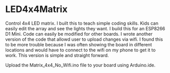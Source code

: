 # LED4x4Matrix
Control 4x4 LED matrix. I built this to teach simple coding skills. Kids can easily edit the array and see the lights they want.
I build this for an ESP8266 D1 Mini. Code can easily be modified for other boards. I wrote another version of the code that allowd user to upload changes via wifi. I found this to be more trouble because I was often showing the board in different locations and would have to connect to the wifi on my phone to get it to work. This version is simple and straight forward.

Upload the Matrix_4x4_No_Wifi.ino file to your board using Arduino.ide.
